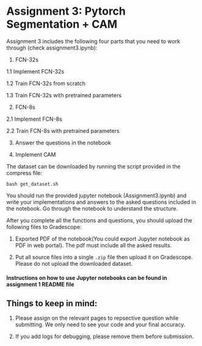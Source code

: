 # Assignment 3: Pytorch Segmentation + CAM

Assignment 3 includes the following four parts that you need to work through (check assignment3.ipynb):
1. FCN-32s

1.1 Implement FCN-32s

1.2 Train FCN-32s from scratch

1.3 Train FCN-32s with pretrained parameters

2. FCN-8s

2.1 Implement FCN-8s

2.2 Train FCN-8s with pretrained parameters

3. Answer the questions in the notebook

4. Implement CAM

The dataset can be downloaded by running the script provided in the compress file:

```
bash get_dataset.sh
```

You should run the provided jupyter notebook (Assignment3.ipynb) and write your implementations and answers to the asked questions included in the notebook. Go through the notebook to understand the structure. 

After you complete all the functions and questions, you should upload the following files to Gradescope:

1. Exported PDF of the notebook(You could export Jupyter notebook as PDF in web portal). The pdf must include all the asked results.

2. Put all source files into a single `.zip` file then upload it on Gradescope. Please do not upload the downloaded dataset.


#### Instructions on how to use Jupyter notebooks can be found in assignment 1 README file


## Things to keep in mind:
1. Please assign on the relevant pages to repsective question while submitting. We only need to see your code and your final accuracy. 

2. If you add logs for debugging, please remove them before submission.
